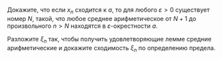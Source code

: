 Докажите, что если $x_n$ сходится к $a$, то для любого $\varepsilon > 0$ существует номер $N$, такой, что любое среднее арифметическое от $N+1$ до произвольного $n>N$ находятся в $\varepsilon$-окрестности $a$.

Разложите $\xi_n$ так, чтобы получить удовлетворяющие лемме средние арифметические и докажите сходимость $\xi_n$ по определению предела.
